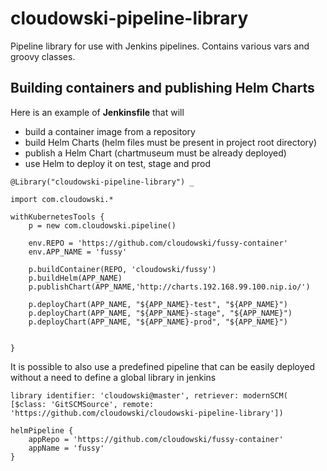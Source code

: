 # cloudowski-pipeline-library
Pipeline library for use with Jenkins pipelines. Contains various vars and groovy classes.


## Building containers and publishing Helm Charts

Here is an example of **Jenkinsfile** that will
* build a container image from a repository
* build Helm Charts (helm files must be present in project root directory)
* publish a Helm Chart (chartmuseum must be already deployed)
* use Helm to deploy it on test, stage and prod


```
@Library("cloudowski-pipeline-library") _

import com.cloudowski.*

withKubernetesTools {
    p = new com.cloudowski.pipeline()

    env.REPO = 'https://github.com/cloudowski/fussy-container'
    env.APP_NAME = 'fussy'

    p.buildContainer(REPO, 'cloudowski/fussy')
    p.buildHelm(APP_NAME)
    p.publishChart(APP_NAME,'http://charts.192.168.99.100.nip.io/')

    p.deployChart(APP_NAME, "${APP_NAME}-test", "${APP_NAME}")
    p.deployChart(APP_NAME, "${APP_NAME}-stage", "${APP_NAME}")
    p.deployChart(APP_NAME, "${APP_NAME}-prod", "${APP_NAME}")


}
```

It is possible to also use a predefined pipeline that can be easily deployed without a need to define a global library in jenkins

```
library identifier: 'cloudowski@master', retriever: modernSCM( [$class: 'GitSCMSource', remote: 'https://github.com/cloudowski/cloudowski-pipeline-library'])

helmPipeline {
    appRepo = 'https://github.com/cloudowski/fussy-container'
    appName = 'fussy'
}
```
